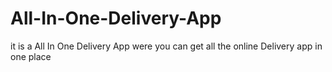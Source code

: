# All-In-One-Delivery-App
it is a All In One Delivery App were you can get all the online Delivery app in one place
